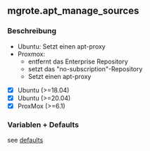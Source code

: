 ## mgrote.apt_manage_sources

### Beschreibung
  * Ubuntu: Setzt einen apt-proxy
  * Proxmox:
    * entfernt das Enterprise Repository
    * setzt das "no-subscription"-Repository
    * Setzt einen apt-proxy

  - [x] Ubuntu (>=18.04)
  - [x] Ubuntu (>=20.04)
  - [x] ProxMox (>=6.1)

### Variablen + Defaults
see [defaults](./defaults/main.yml)
